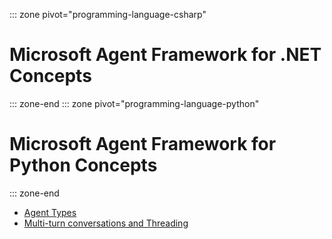 ::: zone pivot="programming-language-csharp"
# Microsoft Agent Framework for .NET Concepts
::: zone-end
::: zone pivot="programming-language-python"
# Microsoft Agent Framework for Python Concepts
::: zone-end

- [Agent Types](./agent-types.md)
- [Multi-turn conversations and Threading](./multi-turn-conversations.md)
